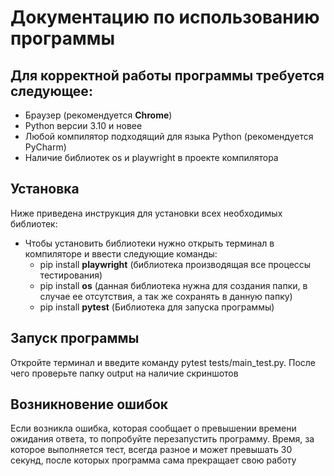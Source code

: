 # Документацию по использованию программы
## Для корректной работы программы требуется следующее:
- Браузер (рекомендуется **Chrome**)
- Python версии 3.10 и новее
- Любой компилятор подходящий для языка Python (рекомендуется PyCharm)
- Наличие библиотек os и playwright в проекте компилятора
## Установка
Ниже приведена инструкция для установки всех необходимых библиотек:
- Чтобы установить библиотеки нужно открыть терминал в компиляторе и ввести следующие команды:
  - pip install **playwright** (библиотека производящая все процессы тестирования)
  - pip install **os** (данная библиотека нужна для создания папки, в случае ее отсутствия, а так же сохранять в данную папку)
  - pip install **pytest** (Библиотека для запуска программы)
 ## Запуск программы
 Откройте терминал и введите команду pytest tests/main_test.py. После чего проверьте папку output на наличие скриншотов
 ## Возникновение ошибок
 Если возникла ошибка, которая сообщает о превышении времени ожидания ответа, то попробуйте перезапустить программу. Время, за которое выполняется тест, всегда разное и может превышать 30 секунд, после которых программа сама прекращает свою работу
